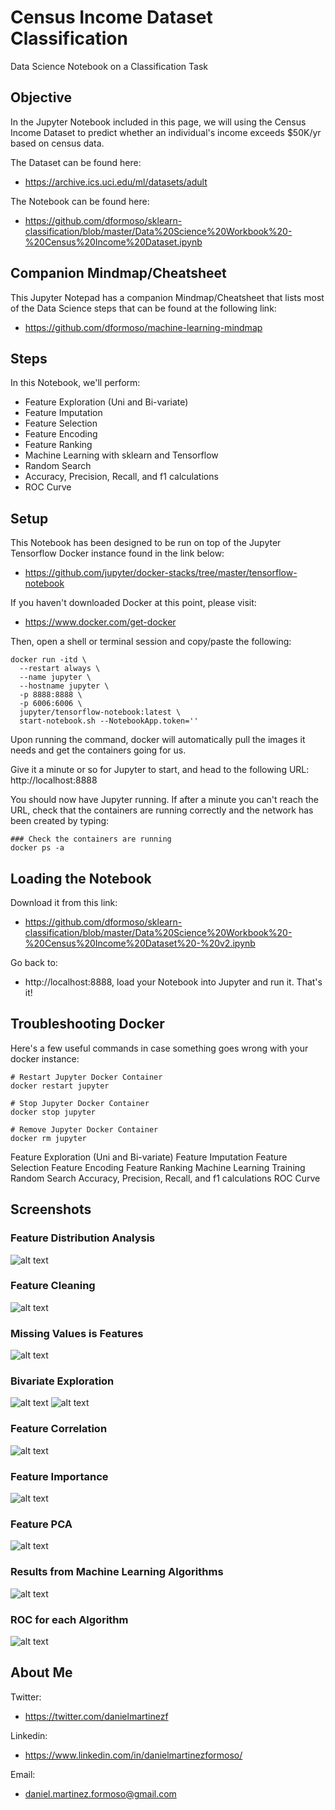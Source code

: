 # Census Income Dataset Classification
Data Science Notebook on a Classification Task

## Objective
In the Jupyter Notebook included in this page, we will using the Census Income Dataset to predict whether an individual's income exceeds $50K/yr based on census data.

The Dataset can be found here:
- https://archive.ics.uci.edu/ml/datasets/adult

The Notebook can be found here: 
- https://github.com/dformoso/sklearn-classification/blob/master/Data%20Science%20Workbook%20-%20Census%20Income%20Dataset.ipynb

## Companion Mindmap/Cheatsheet
This Jupyter Notepad has a companion Mindmap/Cheatsheet that lists most of the Data Science steps that can be found at the following link:
- https://github.com/dformoso/machine-learning-mindmap

## Steps
In this Notebook, we'll perform:

- Feature Exploration (Uni and Bi-variate)
- Feature Imputation
- Feature Selection
- Feature Encoding
- Feature Ranking
- Machine Learning with sklearn and Tensorflow
- Random Search
- Accuracy, Precision, Recall, and f1 calculations
- ROC Curve

## Setup
This Notebook has been designed to be run on top of the Jupyter Tensorflow Docker instance found in the link below:
- https://github.com/jupyter/docker-stacks/tree/master/tensorflow-notebook

If you haven't downloaded Docker at this point, please visit:
- https://www.docker.com/get-docker

Then, open a shell or terminal session and copy/paste the following:

```shell
docker run -itd \
  --restart always \
  --name jupyter \
  --hostname jupyter \
  -p 8888:8888 \
  -p 6006:6006 \
  jupyter/tensorflow-notebook:latest \
  start-notebook.sh --NotebookApp.token=''
```

Upon running the command, docker will automatically pull the images it needs and get the containers going for us.

Give it a minute or so for Jupyter to start, and head to the following URL: http://localhost:8888

You should now have Jupyter running. If after a minute you can't reach the URL, check that the containers are running correctly and the network has been created by typing:

```shell
### Check the containers are running
docker ps -a
```
## Loading the Notebook
Download it from this link:
- https://github.com/dformoso/sklearn-classification/blob/master/Data%20Science%20Workbook%20-%20Census%20Income%20Dataset%20-%20v2.ipynb

Go back to:
- http://localhost:8888, load your Notebook into Jupyter and run it. That's it!


## Troubleshooting Docker
Here's a few useful commands in case something goes wrong with your docker instance:

```shell
# Restart Jupyter Docker Container
docker restart jupyter

# Stop Jupyter Docker Container
docker stop jupyter

# Remove Jupyter Docker Container
docker rm jupyter
```

Feature Exploration (Uni and Bi-variate)
Feature Imputation
Feature Selection
Feature Encoding
Feature Ranking
Machine Learning Training
Random Search
Accuracy, Precision, Recall, and f1 calculations
ROC Curve

## Screenshots

### Feature Distribution Analysis
![alt text](https://github.com/dformoso/sklearn-classification/blob/master/images/distribution.png)

### Feature Cleaning
![alt text](https://github.com/dformoso/sklearn-classification/blob/master/images/cleaning.png)

### Missing Values is Features
![alt text](https://github.com/dformoso/sklearn-classification/blob/master/images/missing.png)

### Bivariate Exploration
![alt text](https://github.com/dformoso/sklearn-classification/blob/master/images/bivariate1.png)
![alt text](https://github.com/dformoso/sklearn-classification/blob/master/images/bivariate2.png)

### Feature Correlation
![alt text](https://github.com/dformoso/sklearn-classification/blob/master/images/correlation.png)

### Feature Importance
![alt text](https://github.com/dformoso/sklearn-classification/blob/master/images/importance.png)

### Feature PCA
![alt text](https://github.com/dformoso/sklearn-classification/blob/master/images/pca.png)

### Results from Machine Learning Algorithms
![alt text](https://github.com/dformoso/sklearn-classification/blob/master/images/results.png)

### ROC for each Algorithm

![alt text](https://github.com/dformoso/sklearn-classification/blob/master/images/analysis.png)

## About Me
Twitter:
- https://twitter.com/danielmartinezf

Linkedin:
- https://www.linkedin.com/in/danielmartinezformoso/

Email:
- daniel.martinez.formoso@gmail.com
